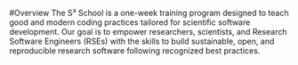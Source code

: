 #Overview
The S³ School is a one-week training program designed to teach good and modern coding practices tailored for scientific software development. Our goal is to empower researchers, scientists, and Research Software Engineers (RSEs) with the skills to build sustainable, open, and reproducible research software following recognized best practices.

